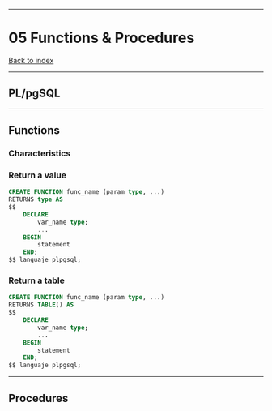 
---
# 05 Functions & Procedures

[Back to index](../../index.md)

---

## PL/pgSQL

---
## Functions
### Characteristics
### Return a value
```sql
CREATE FUNCTION func_name (param type, ...)
RETURNS type AS
$$
	DECLARE
		var_name type;
		...
	BEGIN
		statement
	END;
$$ languaje plpgsql;
```
### Return a table
```sql
CREATE FUNCTION func_name (param type, ...)
RETURNS TABLE() AS
$$
	DECLARE
		var_name type;
		...
	BEGIN
		statement
	END;
$$ languaje plpgsql;
```
---
## Procedures
